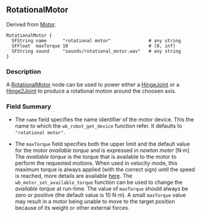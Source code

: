 ## RotationalMotor

Derived from [Motor](motor.md).

```
RotationalMotor {
  SFString name      "rotational motor"              # any string
  SFFloat  maxTorque 10                              # [0, inf)
  SFString sound     "sounds/rotational_motor.wav"   # any string
}
```

### Description

A [RotationalMotor](#rotationalmotor) node can be used to power either a [HingeJoint](hingejoint.md) or a [Hinge2Joint](hinge2joint.md) to produce a rotational motion around the choosen axis.

### Field Summary

- The `name` field specifies the name identifier of the motor device.
This the name to which the `wb_robot_get_device` function refer.
It defaults to `"rotational motor"`.

- The `maxTorque` field specifies both the upper limit and the default value for the motor *available torque* and is expressed in *newton meter* [N⋅m]
The *available torque* is the torque that is available to the motor to perform the requested motions.
When used in velocity mode, this maximum torque is always applied (with the correct sign) until the speed is reached, more details are available [here](http://ode.org/wiki/index.php?title=Manual#Stops_and_motor_parameters).
The `wb_motor_set_available_torque` function can be used to change the *available torque* at run-time.
The value of `maxTorque` should always be zero or positive (the default value is 10 N⋅m).
A small `maxTorque` value may result in a motor being unable to move to the target position because of its weight or other external forces.

